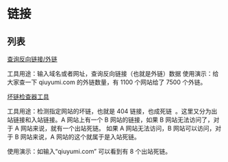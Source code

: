 # 链接

## 列表

[查询反向链接/外链](https://ahrefs.com/backlink-checker)

工具用途：输入域名或者网址，查询反向链接（也就是外链）数据
使用演示：给大家查一下 qiuyumi.com 的外链数量，有 1100 个网站给了 7500 个外链。

[坏链检查器工具](https://ahrefs.com/broken-link-checker)

工具用途：检测指定网站的坏链，也就是 404 链接，也成死链  。这里又分为出站链接和入站链接。A 网站上有一个 B 网站的链接，如果 B 网站无法访问了，对于 A 网站来说，就有一个出站死链。
如果 A 网站无法访问，B 网站可以访问，对于 B 网站来说，A 网站的这个就属于是入站死链。

使用演示：如输入“qiuyumi.com” 可以看到有 8 个出站死链。
